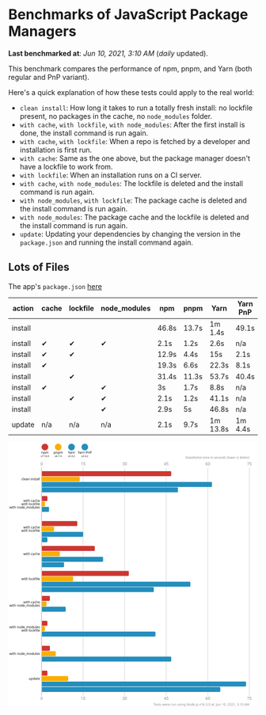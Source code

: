 # Benchmarks of JavaScript Package Managers

**Last benchmarked at**: _Jun 10, 2021, 3:10 AM_ (_daily_ updated).

This benchmark compares the performance of npm, pnpm, and Yarn (both regular and PnP variant).

Here's a quick explanation of how these tests could apply to the real world:

- `clean install`: How long it takes to run a totally fresh install: no lockfile present, no packages in the cache, no `node_modules` folder.
- `with cache`, `with lockfile`, `with node_modules`: After the first install is done, the install command is run again.
- `with cache`, `with lockfile`: When a repo is fetched by a developer and installation is first run.
- `with cache`: Same as the one above, but the package manager doesn't have a lockfile to work from.
- `with lockfile`: When an installation runs on a CI server.
- `with cache`, `with node_modules`: The lockfile is deleted and the install command is run again.
- `with node_modules`, `with lockfile`: The package cache is deleted and the install command is run again.
- `with node_modules`: The package cache and the lockfile is deleted and the install command is run again.
- `update`: Updating your dependencies by changing the version in the `package.json` and running the install command again.

## Lots of Files

The app's `package.json` [here](https://github.com/pnpm/pnpm.github.io/blob/main/benchmarks/fixtures/alotta-files/package.json)

| action  | cache | lockfile | node_modules| npm | pnpm | Yarn | Yarn PnP |
| ---     | ---   | ---      | ---         | --- | ---  | ---  | ---      |
| install |       |          |             | 46.8s | 13.7s | 1m 1.4s | 49.1s |
| install | ✔     | ✔        | ✔           | 2.1s | 1.2s | 2.6s | n/a |
| install | ✔     | ✔        |             | 12.9s | 4.4s | 15s | 2.1s |
| install | ✔     |          |             | 19.3s | 6.6s | 22.3s | 8.1s |
| install |       | ✔        |             | 31.4s | 11.3s | 53.7s | 40.4s |
| install | ✔     |          | ✔           | 3s | 1.7s | 8.8s | n/a |
| install |       | ✔        | ✔           | 2.1s | 1.2s | 41.1s | n/a |
| install |       |          | ✔           | 2.9s | 5s | 46.8s | n/a |
| update  | n/a   | n/a      | n/a         | 2.1s | 9.7s | 1m 13.8s | 1m 4.4s |

![Graph of the alotta-files results](../../static/img/benchmarks/alotta-files.svg)